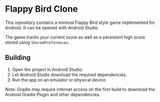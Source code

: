 # Flappy Bird Clone

This repository contains a minimal Flappy Bird style game implemented for Android.
It can be opened with Android Studio.

The game tracks your current score as well as a persistent high score stored using
`SharedPreferences`.

## Building

1. Open the project in Android Studio.
2. Let Android Studio download the required dependencies.
3. Run the app on an emulator or physical device.

Note: Gradle may require internet access on the first build to download the
Android Gradle Plugin and other dependencies.

